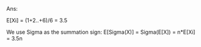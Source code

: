 Ans:

E[Xi] = (1+2..+6)/6 = 3.5

We use Sigma as the summation sign:
E[Sigma(X)] = Sigma(E[X]) = n*E[Xi] = 3.5n
